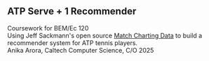 ## ATP Serve + 1 Recommender

Coursework for BEM/Ec 120  <br />
Using Jeff Sackmann's open source [Match Charting Data](https://github.com/JeffSackmann/tennis_MatchChartingProject) to build a recommender system for ATP tennis players. <br />
Anika Arora, Caltech Computer Science, C/O 2025